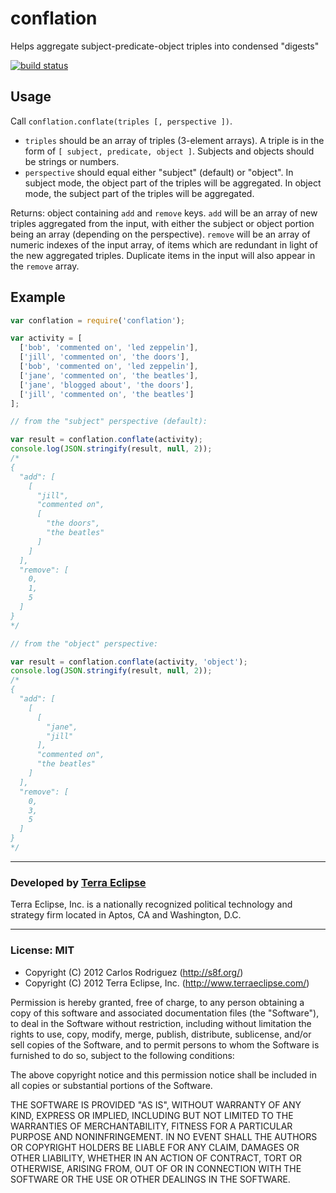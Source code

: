 conflation
==========

Helps aggregate subject-predicate-object triples into condensed &quot;digests&quot;

[![build status](https://secure.travis-ci.org/carlos8f/conflation.png)](http://travis-ci.org/carlos8f/conflation)

Usage
-----

Call `conflation.conflate(triples [, perspective ])`.

- `triples` should be an array of triples (3-element arrays). A triple is in the
  form of `[ subject, predicate, object ]`. Subjects and objects should be strings
  or numbers.
- `perspective` should equal either "subject" (default) or "object". In subject
  mode, the object part of the triples will be aggregated. In object mode, the
  subject part of the triples will be aggregated.

Returns: object containing `add` and `remove` keys. `add` will be an array of
new triples aggregated from the input, with either the subject or object portion
being an array (depending on the perspective). `remove` will be an array of
numeric indexes of the input array, of items which are redundant in light of the
new aggregated triples. Duplicate items in the input will also appear in the 
`remove` array.

## Example

```js
var conflation = require('conflation');

var activity = [
  ['bob', 'commented on', 'led zeppelin'],
  ['jill', 'commented on', 'the doors'],
  ['bob', 'commented on', 'led zeppelin'],
  ['jane', 'commented on', 'the beatles'],
  ['jane', 'blogged about', 'the doors'],
  ['jill', 'commented on', 'the beatles']
];

// from the "subject" perspective (default):

var result = conflation.conflate(activity);
console.log(JSON.stringify(result, null, 2));
/*
{
  "add": [
    [
      "jill",
      "commented on",
      [
        "the doors",
        "the beatles"
      ]
    ]
  ],
  "remove": [
    0,
    1,
    5
  ]
}
*/

// from the "object" perspective:

var result = conflation.conflate(activity, 'object');
console.log(JSON.stringify(result, null, 2));
/*
{
  "add": [
    [
      [
        "jane",
        "jill"
      ],
      "commented on",
      "the beatles"
    ]
  ],
  "remove": [
    0,
    3,
    5
  ]
}
*/
```

- - -

### Developed by [Terra Eclipse](http://www.terraeclipse.com)
Terra Eclipse, Inc. is a nationally recognized political technology and
strategy firm located in Aptos, CA and Washington, D.C.

- - -

### License: MIT

- Copyright (C) 2012 Carlos Rodriguez (http://s8f.org/)
- Copyright (C) 2012 Terra Eclipse, Inc. (http://www.terraeclipse.com/)

Permission is hereby granted, free of charge, to any person obtaining a copy
of this software and associated documentation files (the &quot;Software&quot;), to deal
in the Software without restriction, including without limitation the rights
to use, copy, modify, merge, publish, distribute, sublicense, and/or sell
copies of the Software, and to permit persons to whom the Software is furnished
to do so, subject to the following conditions:

The above copyright notice and this permission notice shall be included in
all copies or substantial portions of the Software.

THE SOFTWARE IS PROVIDED &quot;AS IS&quot;, WITHOUT WARRANTY OF ANY KIND, EXPRESS OR
IMPLIED, INCLUDING BUT NOT LIMITED TO THE WARRANTIES OF MERCHANTABILITY,
FITNESS FOR A PARTICULAR PURPOSE AND NONINFRINGEMENT. IN NO EVENT SHALL THE
AUTHORS OR COPYRIGHT HOLDERS BE LIABLE FOR ANY CLAIM, DAMAGES OR OTHER
LIABILITY, WHETHER IN AN ACTION OF CONTRACT, TORT OR OTHERWISE, ARISING FROM,
OUT OF OR IN CONNECTION WITH THE SOFTWARE OR THE USE OR OTHER DEALINGS IN THE
SOFTWARE.
